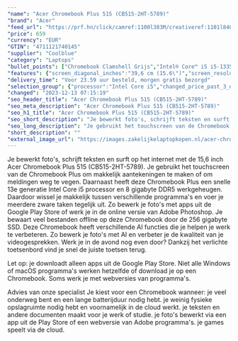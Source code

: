 ```yaml
---
"name": "Acer Chromebook Plus 515 (CB515-2HT-5789)"
"brand": "Acer"
"feed_url": "https://prf.hn/click/camref:1100l383M/creativeref:1101l84031/destination:https%3A%2F%2Fwww.coolblue.nl%2Fproduct%2F935304"
"price": 659
"currency": "EUR"
"GTIN": "4711121740145"
"supplier": "Coolblue"
"category": "Laptops"
"bullet_points": ["Chromebook Clamshell Grijs","Intel® Core™ i5 i5-1335U 1,3 GHz","Touchscreen 39,6 cm (15.6\") Full HD 1920 x 1080 Pixels IPS 16:9","8 GB LPDDR5x-SDRAM","256 GB SSD","Intel Iris Xe Graphics","Wi-Fi 6E (802.11ax) Bluetooth 5.2","Lithium-Ion (Li-Ion) 53 Wh 10 uur 65 W","ChromeOS"]
"features": {"screen_diagonal_inches":"39,6 cm (15.6\")","screen_resolution":"1920 x 1080 Pixels","processor_family":"Intel® Core™ i5","memory_size":"8 GB","memory_type":"LPDDR5x-SDRAM","total_storage_space":"256 GB","operating_system":"ChromeOS","battery_capacity":"53 Wh","width":"360,6 mm","depth":"238,4 mm","height":"19,9 mm","weight":"1,68 kg","purpose_laptop":"Chromebook"}
"delivery_time": "Voor 23.59 uur besteld, morgen gratis bezorgd"
"selection_group": {"processor":"Intel Core i5","changed_price_past_3_days":false,"product_family":"Chromebook"}
"changed": "2023-12-13 07:15:19"
"seo_header_title": "Acer Chromebook Plus 515 (CB515-2HT-5789)"
"seo_meta_description": "Acer Chromebook Plus 515 (CB515-2HT-5789)"
"seo_h1_title": "Acer Chromebook Plus 515 (CB515-2HT-5789)"
"seo_short_description": "Je bewerkt foto's, schrijft teksten en surft op het internet met de 15,6 inch Acer Chromebook Plus 515 (CB515-2HT-5789)."
"seo_long_description": "Je gebruikt het touchscreen van de Chromebook Plus om makkelijk aantekeningen te maken of om meldingen weg te vegen. Daarnaast heeft deze Chromebook Plus een snelle 13e generatie Intel Core i5 processor en 8 gigabyte DDR5 werkgeheugen. Daardoor wissel je makkelijk tussen verschillende programma's en voer je meerdere zware taken tegelijk uit. Zo bewerk je foto's met apps uit de Google Play Store of werk je in de online versie van Adobe Photoshop. Je bewaart veel bestanden offline op deze Chromebook door de 256 gigabyte SSD. Deze Chromebook heeft verschillende AI functies die je helpen je werk te verbeteren. Zo bewerk je foto's met AI en verbeter je de kwaliteit van je videogesprekken. Werk je in de avond nog even door? Dankzij het verlichte toetsenbord vind je snel de juiste toetsen terug. \r\n\r\nLet op: je downloadt alleen apps uit de Google Play Store. Niet alle Windows of macOS programma's werken hetzelfde of download je op een Chromebook. Soms werk je met webversies van programma's. \r\n\r\n\r\nAdvies van onze specialist\r\nJe kiest voor een Chromebook wanneer:\r\nje veel onderweg bent en een lange batterijduur nodig hebt. \r\nje weinig fysieke opslagruimte nodig hebt en voornamelijk in de cloud werkt. \r\nje teksten en andere documenten maakt voor je werk of studie. \r\nje foto's bewerkt via een app uit de Play Store of een webversie van Adobe programma's. \r\nje games speelt via de cloud."
"short_description": ""
"external_image_url": "https://images.zakelijkelaptopkopen.nl/acer-chromebook-plus-515-cb515-2ht-5789.webp"
---
```


Je bewerkt foto's, schrijft teksten en surft op het internet met de 15,6 inch Acer Chromebook Plus 515 (CB515-2HT-5789). Je gebruikt het touchscreen van de Chromebook Plus om makkelijk aantekeningen te maken of om meldingen weg te vegen. Daarnaast heeft deze Chromebook Plus een snelle 13e generatie Intel Core i5 processor en 8 gigabyte DDR5 werkgeheugen. Daardoor wissel je makkelijk tussen verschillende programma's en voer je meerdere zware taken tegelijk uit. Zo bewerk je foto's met apps uit de Google Play Store of werk je in de online versie van Adobe Photoshop. Je bewaart veel bestanden offline op deze Chromebook door de 256 gigabyte SSD. Deze Chromebook heeft verschillende AI functies die je helpen je werk te verbeteren. Zo bewerk je foto's met AI en verbeter je de kwaliteit van je videogesprekken. Werk je in de avond nog even door? Dankzij het verlichte toetsenbord vind je snel de juiste toetsen terug.

Let op: je downloadt alleen apps uit de Google Play Store. Niet alle Windows of macOS programma's werken hetzelfde of download je op een Chromebook. Soms werk je met webversies van programma's.


Advies van onze specialist
Je kiest voor een Chromebook wanneer:
je veel onderweg bent en een lange batterijduur nodig hebt. 
je weinig fysieke opslagruimte nodig hebt en voornamelijk in de cloud werkt. 
je teksten en andere documenten maakt voor je werk of studie.
je foto's bewerkt via een app uit de Play Store of een webversie van Adobe programma's. 
je games speelt via de cloud.